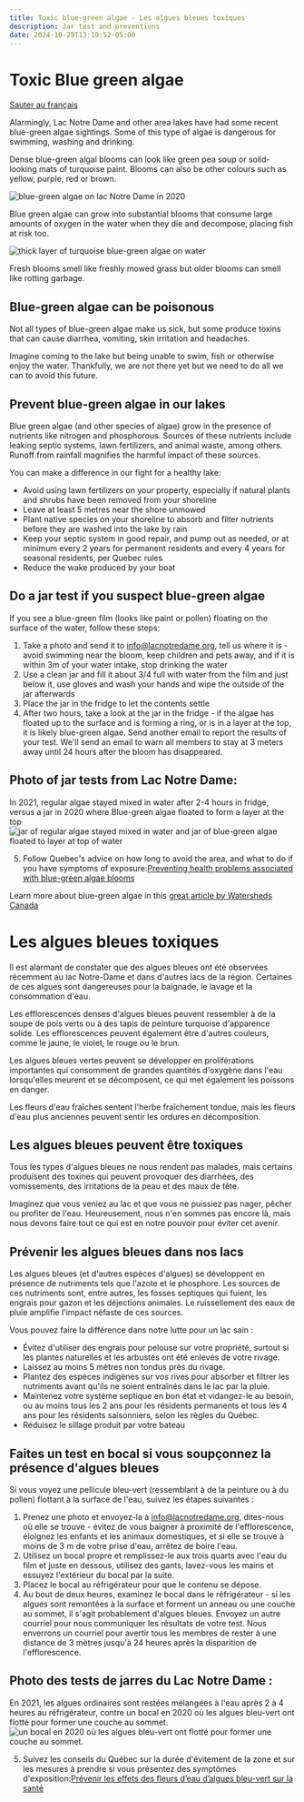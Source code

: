 ```yaml
---
title: Toxic blue-green algae - Les algues bleues toxiques
description: Jar test and preventions
date: 2024-10-29T13:10:52-05:00
---
```

# Toxic Blue green algae

[Sauter au français](#FR)

Alarmingly, Lac Notre Dame and other area lakes have had some recent blue-green algae sightings. Some of this type of algae is dangerous for swimming, washing and drinking.

Dense blue-green algal blooms can look like green pea soup or solid-looking mats of turquoise paint. Blooms can also be other colours such as yellow, purple, red or brown.

 <img src="/assets/img/algae-2020Nov.jpg" class="img-fluid py-3" alt="blue-green algae on lac Notre Dame in 2020" />

Blue green algae can grow into substantial blooms that consume large amounts of oxygen in the water when they die and decompose, placing fish at risk too.

  <img src="/assets/img/MECP-Blue-green-algae.jpg" class="img-fluid py-3" alt="thick layer of turquoise blue-green algae on water" />

Fresh blooms smell like freshly mowed grass but older blooms can smell like rotting garbage.

## Blue-green algae can be poisonous

Not all types of blue-green algae make us sick, but some produce toxins that can cause diarrhea, vomiting, skin irritation and headaches.

Imagine coming to the lake but being unable to swim, fish or otherwise enjoy the water. Thankfully, we are not there yet but we need to do all we can to avoid this future.

## Prevent blue-green algae in our lakes

Blue green algae (and other species of algae) grow in the presence of nutrients like nitrogen and phosphorous.  Sources of these nutrients include leaking septic systems, lawn fertilizers, and animal waste, among others. Runoff from rainfall magnifies the harmful impact of these sources.

You can make a difference in our fight for a healthy lake:

* Avoid using lawn fertilizers on your property, especially if natural plants and shrubs have been removed from your shoreline
* Leave at least 5 metres near the shore unmowed
* Plant native species on your shoreline to absorb and filter  nutrients before they are washed into the lake by rain
* Keep your septic system in good repair, and pump out as needed, or at minimum every 2 years for permanent residents and every 4 years for seasonal residents, per Quebec rules
* Reduce the wake produced by your boat

## Do a jar test if you suspect blue-green algae

If you see a blue-green film (looks like paint or pollen) floating on the surface of the water, follow these steps:

1. Take a photo and send it to [info@lacnotredame.org](mailto:info@lacnotredame.org), tell us where it is - avoid swimming near the bloom, keep children and pets away, and if it is within 3m of your water intake, stop drinking the water
2. Use a clean jar and fill it about 3/4 full with water from the film and just below it, use gloves and wash your hands and wipe the outside of the jar afterwards
3. Place the jar in the fridge to let the contents settle
4. After two hours, take a look at the jar in the fridge - if the algae has floated up to the surface and is forming a ring, or is in a layer at the top, it is likely blue-green algae. Send another email to report the results of your test. We'll send an email to warn all members to stay at 3 meters away until 24 hours after the bloom has disappeared.

## Photo of jar tests from Lac Notre Dame:

In 2021, regular algae stayed mixed in water after 2-4 hours in fridge, versus a jar in 2020 where Blue-green algae floated to form a layer at the top
 <img src="/assets/img/jarsAfter2Hours.png" class="img-fluid py-3" alt="jar of regular algae stayed mixed in water and jar of blue-green algae floated to layer at top of water" />

5. Follow Quebec's advice on how long to avoid the area, and what to do if you have symptoms of exposure:[Preventing health problems associated with blue-green algae blooms](https://www.quebec.ca/en/health/advice-and-prevention/health-and-environment/preventing-health-problems-associated-with-blue-green-algae)

Learn more about blue-green algae in this [great article by Watersheds Canada](https://watersheds.ca/why-is-blue-green-algae-cyanobacteria-becoming-more-prominent/)

<a id="FR"></a>

# Les algues bleues toxiques

Il est alarmant de constater que des algues bleues ont été observées récemment au lac Notre-Dame et dans d'autres lacs de la région. Certaines de ces algues sont dangereuses pour la baignade, le lavage et la consommation d'eau.

Les efflorescences denses d'algues bleues peuvent ressembler à de la soupe de pois verts ou à des tapis de peinture turquoise d'apparence solide. Les efflorescences peuvent également être d'autres couleurs, comme le jaune, le violet, le rouge ou le brun.

Les algues bleues vertes peuvent se développer en proliférations importantes qui consomment de grandes quantités d'oxygène dans l'eau lorsqu'elles meurent et se décomposent, ce qui met également les poissons en danger.

Les fleurs d'eau fraîches sentent l'herbe fraîchement tondue, mais les fleurs d'eau plus anciennes peuvent sentir les ordures en décomposition.

## Les algues bleues peuvent être toxiques

Tous les types d'algues bleues ne nous rendent pas malades, mais certains produisent des toxines qui peuvent provoquer des diarrhées, des vomissements, des irritations de la peau et des maux de tête.

Imaginez que vous veniez au lac et que vous ne puissiez pas nager, pêcher ou profiter de l'eau. Heureusement, nous n'en sommes pas encore là, mais nous devons faire tout ce qui est en notre pouvoir pour éviter cet avenir.

## Prévenir les algues bleues dans nos lacs

Les algues bleues (et d'autres espèces d'algues) se développent en présence de nutriments tels que l'azote et le phosphore.  Les sources de ces nutriments sont, entre autres, les fosses septiques qui fuient, les engrais pour gazon et les déjections animales. Le ruissellement des eaux de pluie amplifie l'impact néfaste de ces sources.

Vous pouvez faire la différence dans notre lutte pour un lac sain :

* Évitez d'utiliser des engrais pour pelouse sur votre propriété, surtout si les plantes naturelles et les arbustes ont été enlevés de votre rivage.
* Laissez au moins 5 mètres non tondus près du rivage.
* Plantez des espèces indigènes sur vos rives pour absorber et filtrer les nutriments avant qu'ils ne soient entraînés dans le lac par la pluie.
* Maintenez votre système septique en bon état et vidangez-le au besoin, ou au moins tous les 2 ans pour les résidents permanents et tous les 4 ans pour les résidents saisonniers, selon les règles du Québec.
* Réduisez le sillage produit par votre bateau

## Faites un test en bocal si vous soupçonnez la présence d'algues bleues

Si vous voyez une pellicule bleu-vert (ressemblant à de la peinture ou à du pollen) flottant à la surface de l'eau, suivez les étapes suivantes :

1. Prenez une photo et envoyez-la à [info@lacnotredame.org](mailto:info@lacnotredame.org), dites-nous où elle se trouve - évitez de vous baigner à proximité de l'efflorescence, éloignez les enfants et les animaux domestiques, et si elle se trouve à moins de 3 m de votre prise d'eau, arrêtez de boire l'eau.
2. Utilisez un bocal propre et remplissez-le aux trois quarts avec l'eau du film et juste en dessous, utilisez des gants, lavez-vous les mains et essuyez l'extérieur du bocal par la suite.
3. Placez le bocal au réfrigérateur pour que le contenu se dépose.
4. Au bout de deux heures, examinez le bocal dans le réfrigérateur - si les algues sont remontées à la surface et forment un anneau ou une couche au sommet, il s'agit probablement d'algues bleues. Envoyez un autre courriel pour nous communiquer les résultats de votre test. Nous enverrons un courriel pour avertir tous les membres de rester à une distance de 3 mètres jusqu'à 24 heures après la disparition de l'efflorescence.

## Photo des tests de jarres du Lac Notre Dame :

En 2021, les algues ordinaires sont restées mélangées à l'eau après 2 à 4 heures au réfrigérateur, contre un bocal en 2020 où les algues bleu-vert ont flotté pour former une couche au sommet.
 <img src='/assets/img/jarsAfter2Hours.png' class=' img-fluid py-3 ' alt=' un bocal en 2020 où les algues bleu-vert ont flotté pour former une couche au sommet.' />

5. Suivez les conseils du Québec sur la durée d'évitement de la zone et sur les mesures à prendre si vous présentez des symptômes d'exposition:[Prévenir les effets des fleurs d’eau d’algues bleu-vert sur la santé](https://www.quebec.ca/sante/conseils-et-prevention/sante-et-environnement/algues-bleu-vert)

